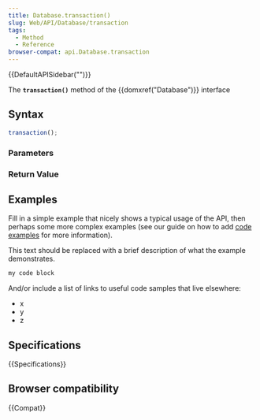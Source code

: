 ```yaml
---
title: Database.transaction()
slug: Web/API/Database/transaction
tags:
  - Method
  - Reference
browser-compat: api.Database.transaction
---
```

{{DefaultAPISidebar("")}}

The **`transaction()`** method of the {{domxref("Database")}} interface 

## Syntax

```js
transaction();
```

### Parameters



### Return Value



## Examples

Fill in a simple example that nicely shows a typical usage of the API, then perhaps some more complex examples (see our guide on how to add [code examples](/en-US/docs/MDN/Contribute/Structures/Code_examples) for more information).

This text should be replaced with a brief description of what the example demonstrates.

```js
my code block
```

And/or include a list of links to useful code samples that live elsewhere:

*   x
*   y
*   z

## Specifications

{{Specifications}}

## Browser compatibility

{{Compat}}

